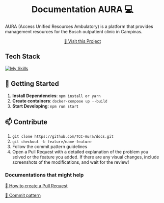 
<h1 align="center" style="font-weight: bold;">Documentation AURA 💻</h1>

AURA (Access Unified Resources Ambulatory) is a platform that provides management resources for the Bosch outpatient clinic in Campinas.

<p align="center">
     <a href="https://aura-bosch.netlify.app">📱 Visit this Project</a>
</p>

## Tech Stack

<!--- # "Verify icons availability here https://github.com/tandpfun/skill-icons" -->

[![My Skills](https://skillicons.dev/icons?i=ts,css,docker)](https://skillicons.dev)

## 🚀 Getting Started

1. **Install Dependencies**: `npm install or yarn`
2. **Create containers**: `docker-compose up --build`
5. **Start Developing**: `npm run start`

<h2 id="contribute">📫 Contribute</h2>

1. `git clone https://github.com/TCC-Aura/docs.git` 
2. `git checkout -b feature/name-feature`
3. Follow the commit pattern guidelines
4. Open a Pull Request with a detailed explanation of the problem you solved or the feature you added. If there are any visual changes, include screenshots of the modifications, and wait for the review!
<h3>Documentations that might help</h3>

[📝 How to create a Pull Request](https://www.atlassian.com/br/git/tutorials/making-a-pull-request)

[💾 Commit pattern](https://gist.github.com/joshbuchea/6f47e86d2510bce28f8e7f42ae84c716)
